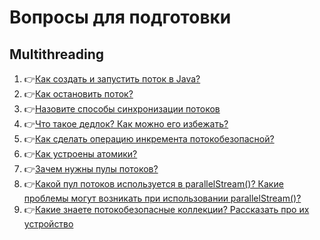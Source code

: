 # Вопросы для подготовки

## Multithreading

1. :point_right:[Как создать и запустить поток в Java?](./multithreading/Как_создать_и_запустить_поток_в_Java.md)
1. :point_right:[Как остановить поток?](./multithreading/Как_остановить_поток.md)
1. :point_right:[Назовите способы синхронизации потоков](./multithreading/Назовите_способы_синхронизации_потоков.md)
1. :point_right:[Что такое дедлок? Как можно его избежать?](./multithreading/Что_такое_дедлок_Как_можно_его_избежать.md)
1. :point_right:[Как сделать операцию инкремента потокобезопасной?](./multithreading/Как_сделать_операцию_инкремента_потокобезопасной.md)
1. :point_right:[Как устроены атомики?](./multithreading/Как_устроены_атомики.md)
1. :point_right:[Зачем нужны пулы потоков?](./multithreading/Зачем_нужны_пулы_потоков.md)
1. :point_right:[Какой пул потоков используется в parallelStream()? Какие проблемы могут возникать при использовании parallelStream()?](./multithreading/Какой_пул_потоков_используется_в_parallelStream()_Какие_проблемы_могут_возникать_при_использовании_parallelStream().md)
1. :point_right:[Какие знаете потокобезопасные коллекции? Рассказать про их устройство](./multithreading/Какие_знаете_потокобезопасные_коллекции_Рассказать_про_их_устройство.md)